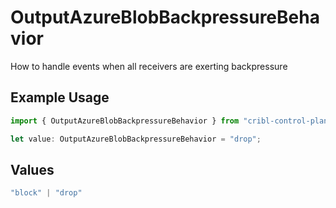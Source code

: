 # OutputAzureBlobBackpressureBehavior

How to handle events when all receivers are exerting backpressure

## Example Usage

```typescript
import { OutputAzureBlobBackpressureBehavior } from "cribl-control-plane/models";

let value: OutputAzureBlobBackpressureBehavior = "drop";
```

## Values

```typescript
"block" | "drop"
```